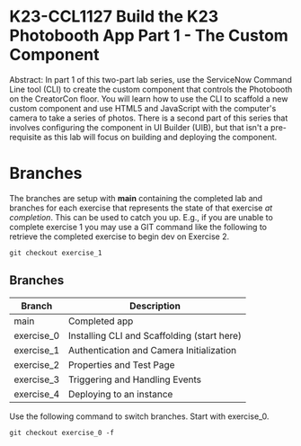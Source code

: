 K23-CCL1127 Build the K23 Photobooth App Part 1 - The Custom Component
===============================================
Abstract: In part 1 of this two-part lab series, use the ServiceNow Command Line tool (CLI) to create the custom component that controls the Photobooth on the CreatorCon floor. You will learn how to use the CLI to scaffold a new custom component and use HTML5 and JavaScript with the computer's camera to take a series of photos. There is a second part of this series that involves configuring the component in UI Builder (UIB), but that isn't a pre-requisite as this lab will focus on building and deploying the component.

# Branches
The branches are setup with **main** containing the completed lab and branches for each exercise that represents the state of that exercise *at completion*.  This can be used to catch you up.  E.g., if you are unable to complete exercise 1 you may use a GIT command like the following to retrieve the completed exercise to begin dev on Exercise 2.  
```
git checkout exercise_1
```

## Branches
| Branch | Description |
|--------|-------------|
| main | Completed app |
| exercise_0 | Installing CLI and Scaffolding (start here) |
| exercise_1 | Authentication and Camera Initialization |
| exercise_2 | Properties and Test Page |
| exercise_3 | Triggering and Handling Events |
| exercise_4 | Deploying to an instance |

Use the following command to switch branches.  Start with exercise_0.
```
git checkout exercise_0 -f
```

